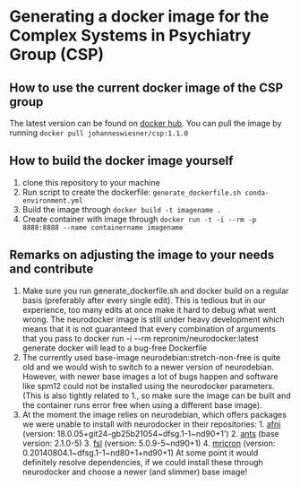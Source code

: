 # Generating a docker image for the Complex Systems in Psychiatry Group (CSP)

## How to use the current docker image of the CSP group
The latest version can be found on [docker hub](https://hub.docker.com/r/johanneswiesner/csp/tags). You can pull the image by running `docker pull johanneswiesner/csp:1.1.0`

## How to build the docker image yourself
1. clone this repository to your machine
2. Run script to create the dockerfile: `generate_dockerfile.sh conda-environment.yml`
3. Build the image through `docker build -t imagename .`
4. Create container with image through `docker run -t -i --rm -p 8888:8888 --name containername imagename`

## Remarks on adjusting the image to your needs and contribute
1. Make sure you run generate_dockerfile.sh  and docker build on a regular basis (preferably after every single edit). This is tedious but in our experience, too many edits at once make it hard to debug what went wrong. The neurodocker image is still under heavy development which means that it is not guaranteed that every combination of arguments that you pass to docker run -i --rm repronim/neurodocker:latest generate docker will lead to a bug-free Dockerfile
2. The currently used base-image neurodebian:stretch-non-free is quite old and we would wish to switch to a newer version of neurodebian. However, with newer base images a lot of bugs happen and software like spm12 could not be installed using the neurodocker parameters. (This is also tightly related to 1., so make sure the image can be built and the container runs error free when using a different base image). 
3. At the moment the image relies on neurodebian, which offers packages we were unable to install with neurodocker in their repositories:
       1. [afni](http://neuro.debian.net/pkgs/afni.html#binary-pkg-afni) (version: 18.0.05+git24-gb25b21054\~dfsg.1-1~nd90+1')
       2. [ants](http://neuro.debian.net/pkgs/ants.html#binary-pkg-ants) (base version: 2.1.0-5)
       3. [fsl](http://neuro.debian.net/pkgs/fsl.html#binary-pkg-fsl) (version: 5.0.9-5\~nd90+1)
       4. [mricron](http://neuro.debian.net/pkgs/mricron.html#binary-pkg-mricron) (version: 0.20140804.1\~dfsg.1-1\~nd80+1+nd90+1)
   At some point it would definitely resolve dependencies, if we could install these through neurodocker and choose a newer (and slimmer) base image!
